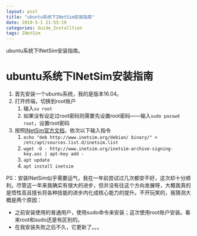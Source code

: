 ```yaml
---
layout: post
title: "ubuntu系统下INetSim安装指南"
date: 2019-5-1 21:55:19
categories: Guide_Installtion
tags: INetSim
---
```


ubuntu系统下INetSim安装指南。

# ubuntu系统下INetSim安装指南

1. 首先安装一个ubuntu系统，我的是版本16.04。
2. 打开终端，切换到root账户
   1. 输入```su root```
   2. 如果没有设定过root密码则需要先设置root密码——输入```sudo passwd root```，设置root密码
3. 按照[INetSim官方文档](https://www.inetsim.org/packages.html)，依次以下输入指令
   1. ```echo "deb http://www.inetsim.org/debian/ binary/" > /etc/apt/sources.list.d/inetsim.list```
   2. ```wget -O - http://www.inetsim.org/inetsim-archive-signing-key.asc | apt-key add -```
   3. ```apt update```
   4. ```apt install inetsim```

PS：安装INetSim似乎需要运气，我在一年前尝试过几次都安不好，这次却十分顺利。尽管这一年来我确实有很大的进步，但并没有往这个方向发展呀，大概我真的是悟性高且擅长将各种技能的进步内化成核心能力的提升。不开玩笑的，我猜测大概是两个原因：

* 之前安装使用的普通用户，使用sudo命令来安装；这次使用root账户安装。看来root和sudo还是有区别的。
* 在我安装失败之后不久，它更新了。。。